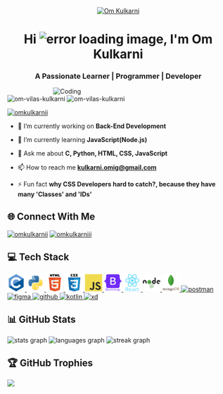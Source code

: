 <p align="center"><a href="https://om-vilas-kulkarni.github.io/MyPortfolio.github.io/"><img alt="Om Kulkarni" src="https://user-images.githubusercontent.com/114779868/218527936-d9fba101-3741-4a4f-929d-d6785e5eada1.gif" /></a></p>


<h1 align="center">Hi <img src="https://emoji.gg/assets/emoji/wavegif_1860.gif" alt="error loading image" height="45" width="45">, I'm Om Kulkarni</h1>
<h3 align="center">A Passionate Learner | Programmer | Developer </h3>
<img align="right" alt="Coding" width="400" src="https://cdn.dribbble.com/users/1292677/screenshots/6139167/avento.gif">

<p align="left"> <img src="https://img.shields.io/github/followers/om-vilas-kulkarni?logo=github&style=for-the-badge&color=0e75b6&labelColor=1c1917&style=flat" height="20px"" alt="om-vilas-kulkarni" />
<img src="https://komarev.com/ghpvc/?username=om-vilas-kulkarni&label=Profile%20views&color=0e75b6&style=flat" alt="om-vilas-kulkarni" /> </p>

<p align="left"> <a href="https://www.linkedin.com/in/omkulkarnii" target="blank"><img src="https://img.shields.io/badge/Connect With Om Kulkarni-%230077B5.svg?style=for-the-badge&logo=linkedin&logoColor=white" alt="omkulkarnii" /></a> </p>

- 🔭 I’m currently working on **Back-End Development**

- 🌱 I’m currently learning **JavaScript(Node.js)**

- 💬 Ask me about **C, Python, HTML, CSS, JavaScript**

- 📫 How to reach me **kulkarni.omig@gmail.com**

- ⚡ Fun fact **why CSS Developers hard to catch?, because they have many 'Classes' and 'IDs'**

## 🌐 Connect With Me
<p align="left">
<a href="https://linkedin.com/in/omkulkarnii" target="blank"><img align="center" src="https://raw.githubusercontent.com/rahuldkjain/github-profile-readme-generator/master/src/images/icons/Social/linked-in-alt.svg" alt="omkulkarnii" height="30" width="40" /></a>
<a href="https://instagram.com/omkulkarniii" target="blank"><img align="center" src="https://raw.githubusercontent.com/rahuldkjain/github-profile-readme-generator/master/src/images/icons/Social/instagram.svg" alt="omkulkarniii" height="30" width="40" /></a>
         
## 💻 Tech Stack
<p>
<a href="https://www.cprogramming.com/" target="_blank" rel="noreferrer"> <img
            src="https://raw.githubusercontent.com/devicons/devicon/master/icons/c/c-original.svg" alt="c" width="40"
            height="40" /> </a>
    <a href="https://www.python.org" target="_blank" rel="noreferrer"> <img
            src="https://raw.githubusercontent.com/devicons/devicon/master/icons/python/python-original.svg"
            alt="python" width="40" height="40" /> </a>
    <a href="https://www.w3.org/html/" target="_blank" rel="noreferrer"> <img
            src="https://raw.githubusercontent.com/devicons/devicon/master/icons/html5/html5-original-wordmark.svg"
            alt="html5" width="40" height="40" /> </a>
    <a href="https://www.w3schools.com/css/" target="_blank" rel="noreferrer"> <img
            src="https://raw.githubusercontent.com/devicons/devicon/master/icons/css3/css3-original-wordmark.svg"
            alt="css3" width="40" height="40" /> </a>
    <a href="https://developer.mozilla.org/en-US/docs/Web/JavaScript" target="_blank" rel="noreferrer"> <img
            src="https://raw.githubusercontent.com/devicons/devicon/master/icons/javascript/javascript-original.svg"
            alt="javascript" width="40" height="40" /> </a>
    <a href="https://getbootstrap.com" target="_blank" rel="noreferrer"> <img
            src="https://raw.githubusercontent.com/devicons/devicon/master/icons/bootstrap/bootstrap-plain-wordmark.svg"
            alt="bootstrap" width="40" height="40" /> </a>
    <a href="https://reactjs.org/" target="_blank" rel="noreferrer">
        <img src="https://raw.githubusercontent.com/devicons/devicon/master/icons/react/react-original-wordmark.svg"
            alt="react" width="40" height="40" /> </a>
    <a href="https://nodejs.org" target="_blank" rel="noreferrer"> <img
            src="https://raw.githubusercontent.com/devicons/devicon/master/icons/nodejs/nodejs-original-wordmark.svg"
            alt="nodejs" width="40" height="40" /> </a>
    <a href="https://www.mongodb.com/" target="_blank" rel="noreferrer"> <img
            src="https://raw.githubusercontent.com/devicons/devicon/master/icons/mongodb/mongodb-original-wordmark.svg"
            alt="mongodb" width="40" height="40" /> </a>
    <a href="https://postman.com" target="_blank" rel="noreferrer"> <img
            src="https://www.vectorlogo.zone/logos/getpostman/getpostman-icon.svg" alt="postman" width="40"
            height="40" /> </a>
    <a href="https://www.figma.com/" target="_blank" rel="noreferrer"> <img
            src="https://www.vectorlogo.zone/logos/figma/figma-icon.svg" alt="figma" width="40" height="40" /> </a>
    <a href="https://github.com/" target="_blank" rel="noreferrer"> <img
           src="https://www.vectorlogo.zone/logos/github/github-icon.svg" alt="github" width="40" height="40" /> </a>
    <a href="https://kotlinlang.org" target="_blank" rel="noreferrer"> <img
            src="https://www.vectorlogo.zone/logos/kotlinlang/kotlinlang-icon.svg" alt="kotlin" width="40"
            height="40" /> </a>
    <a href="https://www.adobe.com/products/photoshop.html" target="_blank" rel="noreferrer"> <img
            src="https://pngimg.com/uploads/photoshop/photoshop_PNG68.png" alt="xd" width="40" height="40" /> </a> </p>
            
## 📊 GitHub Stats
<div align="left">
  <img src="https://github-readme-stats.vercel.app/api?username=om-vilas-kulkarni&hide_title=false&hide_rank=false&show_icons=true&include_all_commits=true&count_private=true&disable_animations=false&theme=tokyonight&locale=en&hide_border=false&order=1" height="200" alt="stats graph"  />
  <img src="https://github-readme-stats.vercel.app/api/top-langs?username=om-vilas-kulkarni&locale=en&hide_title=false&layout=compact&card_width=320&langs_count=5&theme=tokyonight&hide_border=false&order=2" height="200" alt="languages graph"  />
  <img src="https://streak-stats.demolab.com?user=om-vilas-kulkarni&locale=en&mode=daily&theme=tokyonight&hide_border=false&border_radius=5&order=3" height="200" alt="streak graph"  />
</div>

###

## 🏆 GitHub Trophies
![](https://github-profile-trophy.vercel.app/?username=Om-Vilas-Kulkarni&theme=dracula&no-frame=true&no-bg=false&margin-w=4)
